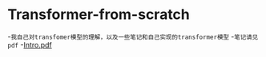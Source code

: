 # Transformer-from-scratch
-`我自己对transfomer模型的理解，以及一些笔记和自己实现的transformer模型`
-`笔记请见pdf`
-[Intro.pdf](https://github.com/Mountchicken/Transformer-from-scratch/blob/main/transformer%20notes.pdf)
